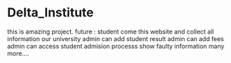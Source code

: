 # Delta_Institute
this is amazing project.
future : 
  student come this website and collect all information our university
  admin can add student result
  admin can add fees
  admin can access student admision processs
  show faulty information
  many more....
